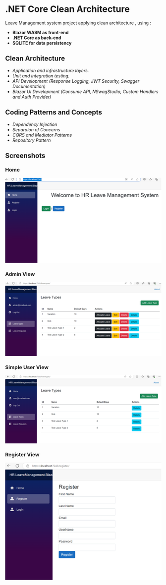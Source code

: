 # .NET Core Clean Architecture

Leave Management system project applying clean architecture , using :
-  **Blazor WASM as front-end** 
- **.NET Core as back-end**
- **SQLITE for data persistency**

 ## Clean Architecture
- *Application and infrastructure layers.*
- *Unit and integration testing.*
- *API Development (Response Logging, JWT Security, Swagger Documentation)*
- *Blazor UI Development (Consume API, NSwagStudio, Custom Handlers and Auth Provider)*

## Coding Patterns and Concepts
- *Dependency Injection*
- *Separaion of Concerns*
- *CQRS and Mediator Patterns*
- *Repository Pattern*

## Screenshots

### Home 
![](./Home.PNG)

### Admin View 
![](./AdminView.PNG)

### Simple User View 
![](./UserView.PNG)

### Register View 
![](./Register.PNG)
